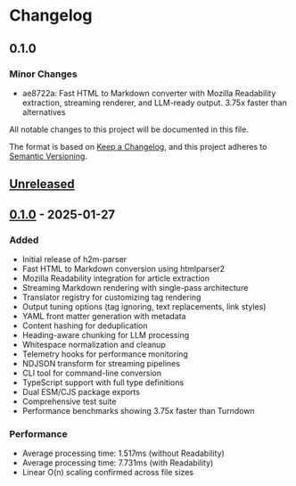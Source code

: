 # Changelog

## 0.1.0

### Minor Changes

- ae8722a: Fast HTML to Markdown converter with Mozilla Readability extraction, streaming renderer, and LLM-ready output. 3.75x faster than alternatives

All notable changes to this project will be documented in this file.

The format is based on [Keep a Changelog](https://keepachangelog.com/en/1.1.0/),
and this project adheres to [Semantic Versioning](https://semver.org/spec/v2.0.0.html).

## [Unreleased]

## [0.1.0] - 2025-01-27

### Added

- Initial release of h2m-parser
- Fast HTML to Markdown conversion using htmlparser2
- Mozilla Readability integration for article extraction
- Streaming Markdown rendering with single-pass architecture
- Translator registry for customizing tag rendering
- Output tuning options (tag ignoring, text replacements, link styles)
- YAML front matter generation with metadata
- Content hashing for deduplication
- Heading-aware chunking for LLM processing
- Whitespace normalization and cleanup
- Telemetry hooks for performance monitoring
- NDJSON transform for streaming pipelines
- CLI tool for command-line conversion
- TypeScript support with full type definitions
- Dual ESM/CJS package exports
- Comprehensive test suite
- Performance benchmarks showing 3.75x faster than Turndown

### Performance

- Average processing time: 1.517ms (without Readability)
- Average processing time: 7.731ms (with Readability)
- Linear O(n) scaling confirmed across file sizes

[Unreleased]: https://github.com/gustavovalverde/h2m-parser/compare/v0.1.0...HEAD
[0.1.0]: https://github.com/gustavovalverde/h2m-parser/releases/tag/v0.1.0
